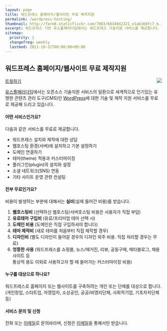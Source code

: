 ```yaml
---
layout: page
title: 워드프레스 홈페이지/웹사이트 무료 제작지원
permalink: /wordpress-hosting/
thumbnail: http://farm8.staticflickr.com/7003/6834042221_e1ab360fc7_m.jpg
excerpt: 워드프레스 기반 유스풀패러다임에서는 워드프레스 기술지원 서비스를 제공합니다. 워드프레스 기반으로 홈페이지를 제작하거나 블로그를 운영하실 분들은 문의 주세요.
sitemap:
  priority: 1
  changefreq: weekly
  lastmod: 2011-10-31T00:00:00+09:00
---
```


## 워드프레스 홈페이지/웹사이트 무료 제작지원

<div class="fb-like" data-send="false" data-width="450" data-show-faces="false"></div>
<a href="https://twitter.com/share" class="twitter-share-button" data-lang="ko">트윗하기</a>
<script>!function(d,s,id){var js,fjs=d.getElementsByTagName(s)[0];if(!d.getElementById(id)){js=d.createElement(s);js.id=id;js.src="//platform.twitter.com/widgets.js";fjs.parentNode.insertBefore(js,fjs);}}(document,"script","twitter-wjs");</script>

<img src="http://farm8.staticflickr.com/7003/6834042221_e1ab360fc7_m.jpg" class="right" style="float: right;" />


[유스풀패러다임](/)에서는 오픈소스 기술지원 서비스의 일환으로 세계적으로 인기있는 유명한 콘텐츠 관리 도구(CMS)인 [WordPress](http://wordpress.org/)에 대한 기술 및 제작 지원 서비스를 무료로 제공해 드리고 있습니다.

#### 어떤 서비스인가요?

다음과 같은 서비스를 무료로 제공합니다.

* 워드프레스 설치와 제작에 대한 상담
* 웹호스팅 환경(서버)에 설치하고 기본 설정하기
* 도메인 연결하기
* 테마(theme) 적용과 커스터마이징
* 플러그인(plugin)의 설치와 설정
* 소셜 네트워크(SNS) 연동
* 기타 사이트 운영 관련 컨설팅

#### 전부 무료인가요?

비용이 발생하는 부분에 대해서는 **실비**(실제 들어간 비용)를 받습니다.

1. **웹호스팅비** (선택하신 웹호스팅/서버호스팅 비용은 사용자가 직접 부담)
2. **유료테마 구입비** (유료/프리미엄 테마 선택 시)
3. **도메인 비용** (도메인은 직접 구입하셔야 합니다)
4. **테마 제작비** (새로 테마를 처음부터 직접 제작할 경우)
5. **디자인비** (별도 디자인이 들어갈 경우의 디자인 외주 비용. 직접 처리할 경우는 무료)
6. **엉뚱한 사용** (워드프레스를 쇼핑몰, 뉴스/매거진, 리뷰, 공동구매, 메타블로그, 채용사이트 등 <br/>
통상적 용도 이외로 사용하고자 할 때 들어가는 커스터마이징 비용)

#### 누구를 대상으로 하나요?

워드프레스로 홈페이지 또는 웹사이트를 구축하려는 개인 또는 단체를 대상으로 합니다.  
(개인창업, 스타트업, 자영업자, 소상공인, 공공/비영리단체, 사회적기업, 기초자치단체 등)

#### 서비스 문의 및 신청

전화 또는 <a href="mailto:contact@usefulparadigm.com">이메일</a>로 문의바라며, 
신청은 <a href="mailto:contact@usefulparadigm.com">이메일</a>을 통해서만 받습니다.


